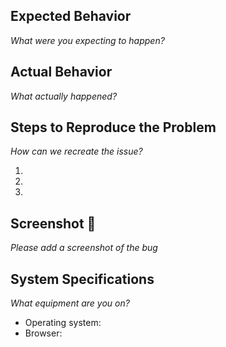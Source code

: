 ## Expected Behavior
_What were you expecting to happen?_

## Actual Behavior
_What actually happened?_

## Steps to Reproduce the Problem
_How can we recreate the issue?_ 

  1. 
  2. 
  3. 

## Screenshot 📸
_Please add a screenshot of the bug_

## System Specifications
_What equipment are you on?_

  - Operating system:
  - Browser: 

